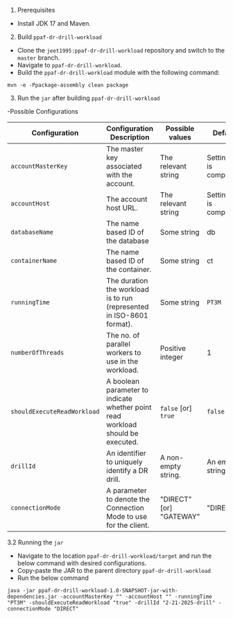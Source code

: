 
1. Prerequisites

- Install JDK 17 and Maven.

2. Build `ppaf-dr-drill-workload`

- Clone the `jeet1995:ppaf-dr-drill-workload` repository and switch to the `master` branch.
- Navigate to `ppaf-dr-drill-workload`.
- Build the `ppaf-dr-drill-workload` module with the following command:

```
mvn -e -Ppackage-assembly clean package
```

3. Run the `jar` after building `ppaf-dr-drill-workload`

-Possible Configurations

| Configuration               | Configuration Description                                                       | Possible values         | Defaults                    |
|-----------------------------|---------------------------------------------------------------------------------|-------------------------|-----------------------------|
| `accountMasterKey`          | The master key associated with the account.                                     | The relevant string     | Setting this is compulsory. |
| `accountHost`               | The account host URL.                                                           | The relevant string     | Setting this is compulsory. |
| `databaseName`              | The name based ID of the database                                               | Some string             | db                          |
| `containerName`             | The name based ID of the container.                                             | Some string             | ct                          |
| `runningTime`               | The duration the workload is to run (represented in ISO-8601 format).           | Some string             | `PT3M`                      |
| `numberOfThreads`           | The no. of parallel workers to use in the workload.                             | Positive integer        | 1                           |
| `shouldExecuteReadWorkload` | A boolean parameter to indicate whether point read workload should be executed. | `false` [or] `true`     | `false`                     |
| `drillId`                   | An identifier to uniquely identify a DR drill.                                  | A non-empty string.     | An empty string.            |
| `connectionMode`            | A parameter to denote the Connection Mode to use for the client.                | "DIRECT" [or] "GATEWAY" | "DIRECT"                    |

3.2 Running the `jar`

- Navigate to the location `ppaf-dr-drill-workload/target` and run the below command with desired configurations.
- Copy-paste the JAR to the parent directory `ppaf-dr-drill-workload`
- Run the below command
```
java -jar ppaf-dr-drill-workload-1.0-SNAPSHOT-jar-with-dependencies.jar -accountMasterKey "" -accountHost "" -runningTime "PT3M" -shouldExecuteReadWorkload "true" -drillId "2-21-2025-drill" -connectionMode "DIRECT"
```
